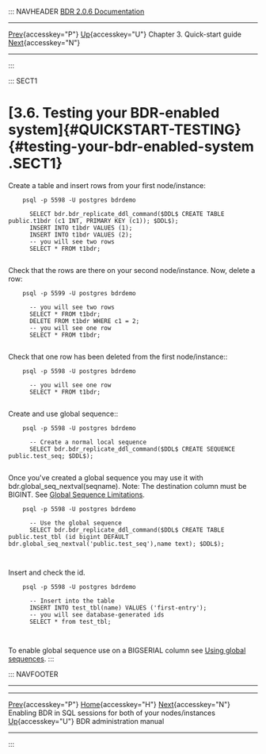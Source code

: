 ::: NAVHEADER
  [BDR 2.0.6 Documentation](index.md)                                                                                                                                                   
  ----------------------------------------------------------------------------------------------------------------- -------------------------------------- ------------------------------ ----------------------------------------------------------------
  [Prev](quickstart-enabling.md "Enabling BDR in SQL sessions for both of your nodes/instances"){accesskey="P"}   [Up](quickstart.md){accesskey="U"}    Chapter 3. Quick-start guide    [Next](manual.md "BDR administration manual"){accesskey="N"}

------------------------------------------------------------------------
:::

::: SECT1
# [3.6. Testing your BDR-enabled system]{#QUICKSTART-TESTING} {#testing-your-bdr-enabled-system .SECT1}

Create a table and insert rows from your first node/instance:

``` PROGRAMLISTING
    psql -p 5598 -U postgres bdrdemo

      SELECT bdr.bdr_replicate_ddl_command($DDL$ CREATE TABLE public.t1bdr (c1 INT, PRIMARY KEY (c1)); $DDL$);
      INSERT INTO t1bdr VALUES (1);
      INSERT INTO t1bdr VALUES (2);
      -- you will see two rows
      SELECT * FROM t1bdr;
    
```

Check that the rows are there on your second node/instance. Now, delete
a row:

``` PROGRAMLISTING
    psql -p 5599 -U postgres bdrdemo

      -- you will see two rows
      SELECT * FROM t1bdr;
      DELETE FROM t1bdr WHERE c1 = 2;
      -- you will see one row
      SELECT * FROM t1bdr;
    
```

Check that one row has been deleted from the first node/instance::

``` PROGRAMLISTING
    psql -p 5598 -U postgres bdrdemo

      -- you will see one row
      SELECT * FROM t1bdr;
    
```

Create and use global sequence::

``` PROGRAMLISTING
    psql -p 5598 -U postgres bdrdemo

      -- Create a normal local sequence
      SELECT bdr.bdr_replicate_ddl_command($DDL$ CREATE SEQUENCE public.test_seq; $DDL$);
    
```

Once you\'ve created a global sequence you may use it with
bdr.global_seq_nextval(seqname). Note: The destination column must be
BIGINT. See [Global Sequence
Limitations](global-sequence-limitations.md).

``` PROGRAMLISTING
    psql -p 5598 -U postgres bdrdemo

      -- Use the global sequence
      SELECT bdr.bdr_replicate_ddl_command($DDL$ CREATE TABLE public.test_tbl (id bigint DEFAULT bdr.global_seq_nextval('public.test_seq'),name text); $DDL$);
   
    
```

Insert and check the id.

``` PROGRAMLISTING
    psql -p 5598 -U postgres bdrdemo

      -- Insert into the table
      INSERT INTO test_tbl(name) VALUES ('first-entry');
      -- you will see database-generated ids
      SELECT * from test_tbl;
 
    
```

To enable global sequence use on a BIGSERIAL column see [Using global
sequences](global-sequence-usage.md).
:::

::: NAVFOOTER

------------------------------------------------------------------------

  --------------------------------------------------------------- -------------------------------------- ------------------------------------
  [Prev](quickstart-enabling.md){accesskey="P"}                   [Home](index.md){accesskey="H"}      [Next](manual.md){accesskey="N"}
  Enabling BDR in SQL sessions for both of your nodes/instances    [Up](quickstart.md){accesskey="U"}             BDR administration manual
  --------------------------------------------------------------- -------------------------------------- ------------------------------------
:::
